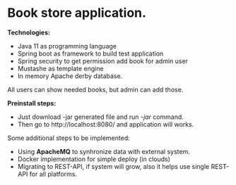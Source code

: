 # Book store application.

**Technologies:**
* Java 11 as programming language
* Spring boot as framework to build test application
* Spring security to get permission add book for admin user
* Mustashe as template engine
* In memory Apache derby database.

All users can show needed books, but admin can add those.

**Preinstall steps:**
* Just download -jar generated file and run *-jar* command.
* Then go to http://localhost:8080/ and application will works.

Some additional steps to be implemented:
* Using **ApacheMQ** to synhronize data with external system.
* Docker implementation for simple deploy (in clouds)
* Migrating to REST-API, if system will grow, also it helps use single REST-API for all platforms.
